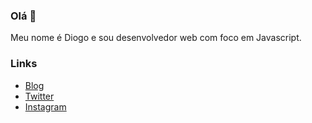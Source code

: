 ### Olá 👋

Meu nome é Diogo e sou desenvolvedor web com foco em Javascript.

### Links

- [Blog](https://dio.dev)
- [Twitter](https://twitter.com/imaginamundo)
- [Instagram](https://www.instagram.com/fotografolixo/)

<!--
**imaginamundo/imaginamundo** is a ✨ _special_ ✨ repository because its `README.md` (this file) appears on your GitHub profile.

Here are some ideas to get you started:

- 🔭 I’m currently working on ...
- 🌱 I’m currently learning ...
- 👯 I’m looking to collaborate on ...
- 🤔 I’m looking for help with ...
- 💬 Ask me about ...
- 📫 How to reach me: ...
- 😄 Pronouns: ...
- ⚡ Fun fact: ...
-->
